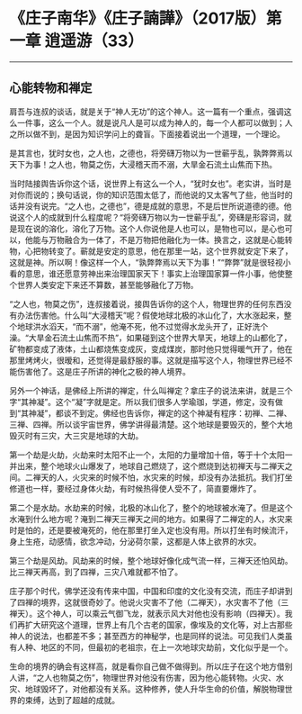 # 《庄子南华》《庄子諵譁》（2017版）第一章 逍遥游（33）

------

## 心能转物和禅定

肩吾与连叔的谈话，就是关于“神人无功”的这个神人。这一篇有一个重点，强调这么一件事，这么一个人。就是说凡人是可以成为神人的，每一个人都可以做到；人之所以做不到，是因为知识学问上的聋盲。下面接着说出一个道理，一个理论。

是其言也，犹时女也，之人也，之德也，将旁礴万物以为一世蕲乎乱，孰弊弊焉以天下为事！之人也，物莫之伤，大浸稽天而不溺，大旱金石流土山焦而下热。

当时陆接舆告诉你这个话，说世界上有这么一个人，“犹时女也”。老实讲，当时是对你而说的；换句话说，你的知识范围太低了，而他说的又太客气了些，他当时的话并没有说完。“之人也，之德也”，德是成就的意思，不是后世所说道德的德。他说这个人的成就到什么程度呢？“将旁礴万物以为一世蕲乎乱”，旁礴是形容词，就是现在说的溶化，溶化了万物。这个人你说他是人也可以，是物也可以，是心也可以，他能与万物融合为一体了，不是万物把他融化为一体。换言之，这就是心能转物，心把物转变了。蕲就是安定的意思，他在那里一站，这个世界就安定下来了，这就是神。所以啊！像这样一个人，“孰弊弊焉以天下为事！”“弊弊”就是很轻视小看的意思，谁还愿意劳神出来治理国家天下！事实上治理国家算一件小事，他使整个世界人类安定下来还不算数，甚至能够融化了万物。

“之人也，物莫之伤”，连叔接着说，接舆告诉你的这个人，物理世界的任何东西没有办法伤害他。什么叫“大浸稽天”呢？假使地球北极的冰山化了，大水涨起来，整个地球洪水滔天，“而不溺”，他淹不死，他不过觉得水龙头开了，正好洗个澡。“大旱金石流土山焦而不热”，如果碰到这个世界大旱天，地球上的山都化了，矿物都变成了液体，土山都烧焦变成灰，变成煤炭，那时他只觉得暖气开了，他在那里烤烤火，很暧和，还觉得是最舒服的事。这就是描写这个人，物理世界已经不能伤害他了。这是庄子所讲的神化之极的神人境界。

另外一个神话，是佛经上所讲的禅定，什么叫禅定？拿庄子的说法来讲，就是三个字“其神凝”。这个“凝”字就是定。所以我们很多人学瑜珈，学道，修定，没有做到“其神凝”，都谈不到定。佛经也告诉你，禅定的这个神凝有程序：初禅、二禅、三禅、四禅。所以谈宇宙世界，佛学讲得最清楚。这个地球是要毁灭的，整个大地毁灭时有三灾，大三灾是地球的大劫。

第一个劫是火劫，火劫来时太阳不止一个，太阳的力量增加十倍，等于十个太阳一并出来，整个地球火山爆发了，地球自己燃烧了，这个燃烧到达初禅天与二禅天之间。二禅天的人，火灾来的时候不怕，水灾来的时候，却没有办法抵抗。我们打坐修道也一样，要经过身体火劫，有时候热得使人受不了，简直要爆炸了。

第二个是水劫。水劫来的时候，北极的冰山化了，整个的地球被水淹了。但是这个水淹到什么地方呢？淹到二禅天三禅天之间的地方。如果得了二禅定的人，水灾来时是怕的，还是要被淹死的，他在那里打坐入定也没有用。所以打坐有时候流汗，身上生疮，动感情，欲念冲动，分泌荷尔蒙，这都是人体上欲界的水灾。

第三个劫是风劫。风劫来的时候，整个地球好像化成气流一样，三禅天还怕风劫。比三禅天再高，到了四禅，三灾八难就都不怕了。

庄子那个时代，佛学还没有传来中国，中国和印度的文化没有交流，而庄子却讲到了四禅的境界，这就很奇妙了。他说火灾害不了他（二禅天），水灾害不了他（三禅天）。这个神人，可以乘云气御飞龙，就表示风大对他也没有影响（四禅天）。我们再扩大研究这个道理，世界上有几个古老的国家，像埃及的文化等，对上古那些神人的说法，也都差不多；甚至西方的神秘学，也是同样的说法。可见我们人类虽有人种、地区的不同，但最初的老祖宗，在上一次地球灾劫前，文化似乎是一个。

生命的境界的确会有这样高，就是看你自己做不做得到。所以庄子在这个地方借别人讲，“之人也物莫之伤”，物理世界对他没有伤害，因为他心能转物。火灾、水灾、地球毁坏了，对他都没有关系。这种修养，使人升华生命的价值，解脱物理世界的束缚，达到了超越的成就。